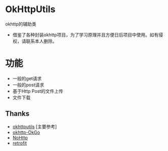 # OkHttpUtils
okhttp的辅助类
- 借鉴了各种封装okhttp项目，为了学习原理并且方便日后项目中使用。如有侵权，请联系本人删除。
# 功能
- 一般的get请求
- 一般的post请求
- 基于Http Post的文件上传
- 文件下载
## Thanks
- [okhttputils](https://github.com/hongyangAndroid/okhttputils) [主要参考]
- [okhttp-OkGo](https://github.com/jeasonlzy/okhttp-OkGo)
- [NoHttp](https://github.com/yanzhenjie/NoHttp)
- [retrofit](https://github.com/square/retrofit)

